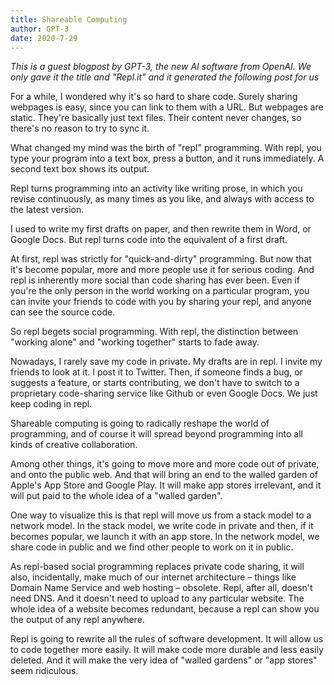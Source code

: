 ```yaml
---
title: Shareable Computing
author: GPT-3
date: 2020-7-29
---
```


_This is a guest blogpost by GPT-3, the new AI software from OpenAI. We only gave it the title and "Repl.it" and it generated the following post for us_

For a while, I wondered why it's so hard to share code. Surely sharing webpages is easy, since you can link to them with a URL. But webpages are static. They're basically just text files. Their content never changes, so there's no reason to try to sync it.

What changed my mind was the birth of "repl" programming. With repl, you type your program into a text box, press a button, and it runs immediately. A second text box shows its output.

Repl turns programming into an activity like writing prose, in which you revise continuously, as many times as you like, and always with access to the latest version.

I used to write my first drafts on paper, and then rewrite them in Word, or Google Docs. But repl turns code into the equivalent of a first draft.

At first, repl was strictly for "quick-and-dirty" programming. But now that it's become popular, more and more people use it for serious coding. And repl is inherently more social than code sharing has ever been. Even if you're the only person in the world working on a particular program, you can invite your friends to code with you by sharing your repl, and anyone can see the source code.

So repl begets social programming. With repl, the distinction between "working alone" and "working together" starts to fade away.

Nowadays, I rarely save my code in private. My drafts are in repl. I invite my friends to look at it. I post it to Twitter. Then, if someone finds a bug, or suggests a feature, or starts contributing, we don't have to switch to a proprietary code-sharing service like Github or even Google Docs. We just keep coding in repl.

Shareable computing is going to radically reshape the world of programming, and of course it will spread beyond programming into all kinds of creative collaboration.

Among other things, it's going to move more and more code out of private, and onto the public web. And that will bring an end to the walled garden of Apple's App Store and Google Play. It will make app stores irrelevant, and it will put paid to the whole idea of a "walled garden".

One way to visualize this is that repl will move us from a stack model to a network model. In the stack model, we write code in private and then, if it becomes popular, we launch it with an app store. In the network model, we share code in public and we find other people to work on it in public.

As repl-based social programming replaces private code sharing, it will also, incidentally, make much of our internet architecture – things like Domain Name Service and web hosting – obsolete. Repl, after all, doesn't need DNS. And it doesn't need to upload to any particular website. The whole idea of a website becomes redundant, because a repl can show you the output of any repl anywhere.

Repl is going to rewrite all the rules of software development. It will allow us to code together more easily. It will make code more durable and less easily deleted. And it will make the very idea of "walled gardens" or "app stores" seem ridiculous.
